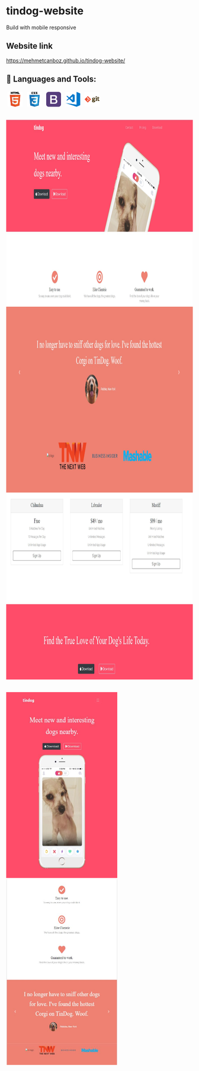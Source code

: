 # tindog-website
Build with mobile responsive
## Website link
https://mehmetcanboz.github.io/tindog-website/ 






## 🧰 Languages and Tools:
<p>
<img src="https://raw.githubusercontent.com/github/explore/80688e429a7d4ef2fca1e82350fe8e3517d3494d/topics/html/html.png" alt="html" height="40" style="vertical-align:top; margin:4px">
 <img src="https://raw.githubusercontent.com/github/explore/80688e429a7d4ef2fca1e82350fe8e3517d3494d/topics/css/css.png" alt="css" height="40" style="vertical-align:top; margin:4px">
 <img src="https://raw.githubusercontent.com/github/explore/80688e429a7d4ef2fca1e82350fe8e3517d3494d/topics/bootstrap/bootstrap.png" alt="bootstrap" height="40" style="vertical-align:top; margin:4px">
<img src="https://raw.githubusercontent.com/github/explore/80688e429a7d4ef2fca1e82350fe8e3517d3494d/topics/visual-studio-code/visual-studio-code.png" alt="VS Code" height="40" style="vertical-align:top; margin:4px">
<img src="https://raw.githubusercontent.com/github/explore/80688e429a7d4ef2fca1e82350fe8e3517d3494d/topics/git/git.png" alt="git" height="40" style="vertical-align:top; margin:4px">
</p>
<br>


<img src="images/tindog1.JPG" alt="Girl in a jacket" width="800" height="500">
<br>
<img src="images/tindog2.JPG" alt="Girl in a jacket" width="800" height="500">
<br>
<img src="images/tindog3.JPG" alt="Girl in a jacket" width="800" height="500">
<br>
<br>

<p float="left">
  <img src="images/tindog4.JPG" alt="Girl in a jacket" width="300" height="500">
  <img src="images/tindog5.JPG" alt="Girl in a jacket" width="300" height="500">
</p>



